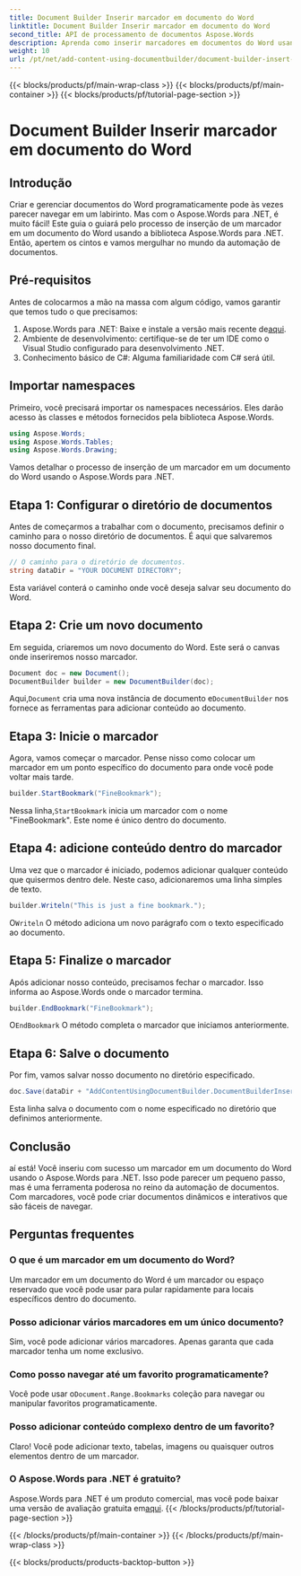 ```yaml
---
title: Document Builder Inserir marcador em documento do Word
linktitle: Document Builder Inserir marcador em documento do Word
second_title: API de processamento de documentos Aspose.Words
description: Aprenda como inserir marcadores em documentos do Word usando o Aspose.Words para .NET com este guia detalhado passo a passo. Perfeito para automação de documentos.
weight: 10
url: /pt/net/add-content-using-documentbuilder/document-builder-insert-bookmark/
---
```


{{< blocks/products/pf/main-wrap-class >}}
{{< blocks/products/pf/main-container >}}
{{< blocks/products/pf/tutorial-page-section >}}

# Document Builder Inserir marcador em documento do Word

## Introdução

Criar e gerenciar documentos do Word programaticamente pode às vezes parecer navegar em um labirinto. Mas com o Aspose.Words para .NET, é muito fácil! Este guia o guiará pelo processo de inserção de um marcador em um documento do Word usando a biblioteca Aspose.Words para .NET. Então, apertem os cintos e vamos mergulhar no mundo da automação de documentos.

## Pré-requisitos

Antes de colocarmos a mão na massa com algum código, vamos garantir que temos tudo o que precisamos:

1.  Aspose.Words para .NET: Baixe e instale a versão mais recente de[aqui](https://releases.aspose.com/words/net/).
2. Ambiente de desenvolvimento: certifique-se de ter um IDE como o Visual Studio configurado para desenvolvimento .NET.
3. Conhecimento básico de C#: Alguma familiaridade com C# será útil.

## Importar namespaces

Primeiro, você precisará importar os namespaces necessários. Eles darão acesso às classes e métodos fornecidos pela biblioteca Aspose.Words.

```csharp
using Aspose.Words;
using Aspose.Words.Tables;
using Aspose.Words.Drawing;
```

Vamos detalhar o processo de inserção de um marcador em um documento do Word usando o Aspose.Words para .NET.

## Etapa 1: Configurar o diretório de documentos

Antes de começarmos a trabalhar com o documento, precisamos definir o caminho para o nosso diretório de documentos. É aqui que salvaremos nosso documento final.

```csharp
// O caminho para o diretório de documentos.
string dataDir = "YOUR DOCUMENT DIRECTORY";
```

Esta variável conterá o caminho onde você deseja salvar seu documento do Word.

## Etapa 2: Crie um novo documento

Em seguida, criaremos um novo documento do Word. Este será o canvas onde inseriremos nosso marcador.

```csharp
Document doc = new Document();
DocumentBuilder builder = new DocumentBuilder(doc);
```

 Aqui,`Document` cria uma nova instância de documento e`DocumentBuilder` nos fornece as ferramentas para adicionar conteúdo ao documento.

## Etapa 3: Inicie o marcador

Agora, vamos começar o marcador. Pense nisso como colocar um marcador em um ponto específico do documento para onde você pode voltar mais tarde.

```csharp
builder.StartBookmark("FineBookmark");
```

 Nessa linha,`StartBookmark` inicia um marcador com o nome "FineBookmark". Este nome é único dentro do documento.

## Etapa 4: adicione conteúdo dentro do marcador

Uma vez que o marcador é iniciado, podemos adicionar qualquer conteúdo que quisermos dentro dele. Neste caso, adicionaremos uma linha simples de texto.

```csharp
builder.Writeln("This is just a fine bookmark.");
```

 O`Writeln` O método adiciona um novo parágrafo com o texto especificado ao documento.

## Etapa 5: Finalize o marcador

Após adicionar nosso conteúdo, precisamos fechar o marcador. Isso informa ao Aspose.Words onde o marcador termina.

```csharp
builder.EndBookmark("FineBookmark");
```

 O`EndBookmark` O método completa o marcador que iniciamos anteriormente.

## Etapa 6: Salve o documento

Por fim, vamos salvar nosso documento no diretório especificado.

```csharp
doc.Save(dataDir + "AddContentUsingDocumentBuilder.DocumentBuilderInsertBookmark.docx");
```

Esta linha salva o documento com o nome especificado no diretório que definimos anteriormente.

## Conclusão

aí está! Você inseriu com sucesso um marcador em um documento do Word usando o Aspose.Words para .NET. Isso pode parecer um pequeno passo, mas é uma ferramenta poderosa no reino da automação de documentos. Com marcadores, você pode criar documentos dinâmicos e interativos que são fáceis de navegar.

## Perguntas frequentes

### O que é um marcador em um documento do Word?
Um marcador em um documento do Word é um marcador ou espaço reservado que você pode usar para pular rapidamente para locais específicos dentro do documento.

### Posso adicionar vários marcadores em um único documento?
Sim, você pode adicionar vários marcadores. Apenas garanta que cada marcador tenha um nome exclusivo.

### Como posso navegar até um favorito programaticamente?
 Você pode usar o`Document.Range.Bookmarks` coleção para navegar ou manipular favoritos programaticamente.

### Posso adicionar conteúdo complexo dentro de um favorito?
Claro! Você pode adicionar texto, tabelas, imagens ou quaisquer outros elementos dentro de um marcador.

### O Aspose.Words para .NET é gratuito?
Aspose.Words para .NET é um produto comercial, mas você pode baixar uma versão de avaliação gratuita em[aqui](https://releases.aspose.com/).
{{< /blocks/products/pf/tutorial-page-section >}}

{{< /blocks/products/pf/main-container >}}
{{< /blocks/products/pf/main-wrap-class >}}

{{< blocks/products/products-backtop-button >}}

